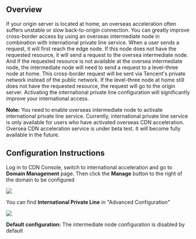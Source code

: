 ## Overview

If your origin server is located at home, an overseas acceleration often suffers unstable or slow back-to-origin connection. You can greatly improve cross-border access by using an overseas intermediate node in combination with international private line service. When a user sends a request, it will first reach the edge node. If this node does not have the requested resource, it will send a request to the oversea intermediate node. And if the requested resource is not available at the oversea intermediate node, the intermediate node will need to send a request to a level-three node at home. This cross-border request will be sent via Tencent's private network instead of the public network. If the level-three node at home still does not have the requested resource, the request will go to the origin server. Activating the international private line configuration will significantly improve your international access.

**Note:** You need to enable overseas intermediate node to activate international private line service. Currently, international private line service is only available for users who have activated overseas CDN acceleration. Oversea CDN acceleration service is under beta test. It will become fully available in the future.

## Configuration Instructions

Log in to CDN Console, switch to international acceleration and go to **Domain Management** page. Then click the **Manage** button to the right of the domain to be configured

![](https://mc.qcloudimg.com/static/img/30a0b5830e9e5f11d1ab6d1f6b68ed33/1.png)

You can find **International Private Line** in "Advanced Configuration"

![](https://mc.qcloudimg.com/static/img/0a9eced420dad2687c41fca32155d990/2.png)

**Default configuration:** The intermediate node configuration is disabled by default
